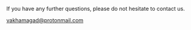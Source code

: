 If you have any further questions, please do not hesitate to contact us.

<vakhamagad@protonmail.com>
